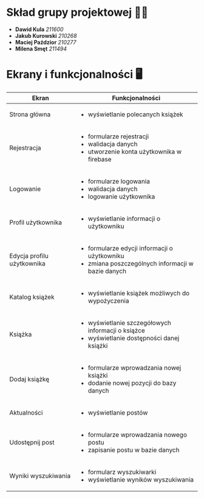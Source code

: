 # Skład grupy projektowej 👨‍💻

- **Dawid Kula** *211600*
- **Jakub Kurowski** *210268*
- **Maciej Paździor** *210277*
- **Milena Smęt** *211494*

# Ekrany i funkcjonalności 🖥️

|Ekran|Funkcjonalności|
|-|-|
|Strona główna|<ul><li>wyświetlanie polecanych książek</li></ul>|
|Rejestracja|<ul><li>formularze rejestracji</li><li>walidacja danych</li><li>utworzenie konta użytkownika w firebase</li></ul>|
|Logowanie|<ul><li>formularze logowania</li><li>walidacja danych</li><li>logowanie użytkownika</li></ul>|
|Profil użytkownika|<ul><li>wyświetlanie informacji o użytkowniku</li></ul>|
|Edycja profilu użytkownika|<ul><li>formularze edycji informacji o użytkowniku</li><li>zmiana poszczególnych informacji w bazie danych</li></ul>|
|Katalog książek|<ul><li>wyświetlanie książek możliwych do wypożyczenia</li></ul>|
|Książka|<ul><li>wyświetlanie szczegółowych informacji o książce</li><li>wyświetlanie dostępności danej książki</li></ul>|
|Dodaj książkę|<ul><li>formularze wprowadzania nowej książki</li><li>dodanie nowej pozycji do bazy danych</li></ul>|
|Aktualności|<ul><li>wyświetlanie postów</li></ul>|
|Udostępnij post|<ul><li>formularze wprowadzania nowego postu</li><li>zapisanie postu w bazie danych</li></ul>|
|Wyniki wyszukiwania|<ul><li>formularz wyszukiwarki</li><li>wyświetlanie wyników wyszukiwania</li></ul>|

